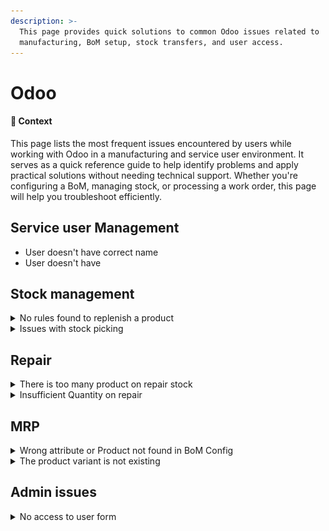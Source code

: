 ```yaml
---
description: >-
  This page provides quick solutions to common Odoo issues related to
  manufacturing, BoM setup, stock transfers, and user access.
---
```


# Odoo

#### 🧭 Context

This page lists the most frequent issues encountered by users while working with Odoo in a manufacturing and service user environment. It serves as a quick reference guide to help identify problems and apply practical solutions without needing technical support. Whether you're configuring a BoM, managing stock, or processing a work order, this page will help you troubleshoot efficiently.

## Service user Management&#x20;

* User doesn't have correct name
* User doesn't have

## Stock management&#x20;

<details>

<summary>No rules found to replenish a product</summary>

Error : ![](<../.gitbook/assets/image (13) (1).png>)

Check on the product if there is the “Replenish On Order(MTO)”

![](<../.gitbook/assets/image (14) (1).png>)

</details>

<details>

<summary>Issues with stock picking </summary>

The product are in the right stock but can’t be reserved :

A product is missing in the move

The wrong lot number as been selected :

System will prevent to have negative value.

</details>

## Repair&#x20;

<details>

<summary>There is too many product on repair stock</summary>

If when checking the repair location you see such prothesis that means that some of the repaired prothesis was either not delivered back or not yet repaired.

</details>

<details>

<summary>Insufficient Quantity on repair</summary>

![](<../.gitbook/assets/image (15) (1).png>)

Multiple reason possible :

* The product to repair was removed from the repair stock
* The product used in the repair was not send or is not in stock please check with your stockmanager



</details>

## MRP &#x20;

<details>

<summary>Wrong attribute or Product not found in BoM Config</summary>

To solve this problem, first close the message and click on "ReConfigure". In a scenario where, for instance, the Foot Sach 2.0 in "Beige" is not available

<img src="../.gitbook/assets/image (12) (1).png" alt="Attributes for the foot SACH 2.0" data-size="original">

You have two options: either change the BoM's color selection to an available option or update the product variant to include the "Beige" color if it's applicable.

</details>

<details>

<summary>The product variant is not existing</summary>

It can be that a specific variant has been archived by mistake so the BoM configuration can't find it.&#x20;

Go to [archiving-product.md](../odoo/product-management/archiving-product.md "mention") to know how to tackle the problem.

</details>

## Admin issues&#x20;

<details>

<summary>No access to user form</summary>

When doing backup of database,  attachement is being deleted or modified.

To resolve this issue you need to go to “Config” > Attachement. Then select all and delete it.

It will solve the error, you can regenerate assets bundle if you want but it’s not necessary.

</details>

